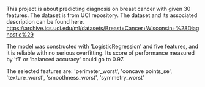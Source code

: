 This project is about predicting diagnosis on breast cancer with given 30 features. The dataset is from UCI repository. The dataset and its associated description can be found here. https://archive.ics.uci.edu/ml/datasets/Breast+Cancer+Wisconsin+%28Diagnostic%29

The model was constructed with 'LogisticRegression' and five features, and it is reliable with no serious overfitting. Its score of performance measured by 'f1' or 'balanced accuracy' could go to 0.97.

The selected features are: 'perimeter_worst', 'concave points_se', 'texture_worst', 'smoothness_worst', 'symmetry_worst'
